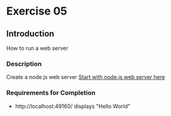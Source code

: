 # Exercise 05

## Introduction

How to run a web server

### Description

Create a node.js web server [Start with node.js web server here](https://nodejs.org/en/docs/guides/nodejs-docker-webapp/)

### Requirements for Completion

- http://localhost:49160/ displays "Hello World"
